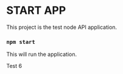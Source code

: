 # START APP
This project is the test node API application.

### `npm start`

This will run the application.

Test 6
